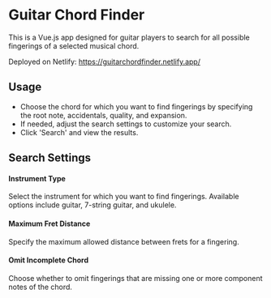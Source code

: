 # Guitar Chord Finder

This is a Vue.js app designed for guitar players to search for all possible fingerings of a selected musical chord.

Deployed on Netlify: https://guitarchordfinder.netlify.app/

## Usage
- Choose the chord for which you want to find fingerings by specifying the root note, accidentals, quality, and expansion.
- If needed, adjust the search settings to customize your search.
- Click 'Search' and view the results.

## Search Settings

#### Instrument Type
Select the instrument for which you want to find fingerings. Available options include guitar, 7-string guitar, and ukulele.

#### Maximum Fret Distance
Specify the maximum allowed distance between frets for a fingering.

#### Omit Incomplete Chord
Choose whether to omit fingerings that are missing one or more component notes of the chord.
